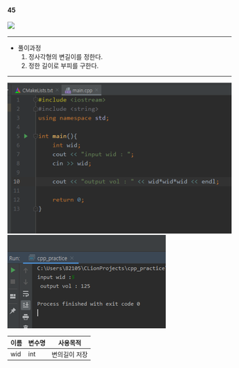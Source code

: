 #### 45

<img src="./45.PNG">

***

- 풀이과정
  1. 정사각형의 변길이를 정한다.
  2. 정한 길이로 부피를 구한다.

***

<img src="./45소수.PNG">



<img src="./45답.PNG">

| 이름 | 변수명 | 사용목적      |
| ---- | ------ | ------------- |
| wid  | int    | 변의길이 저장 |


